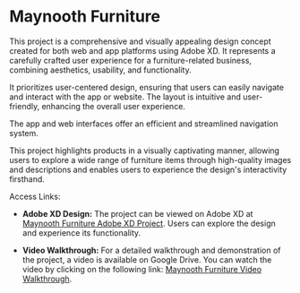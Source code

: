 # Maynooth Furniture

This project is a comprehensive and visually appealing design concept created for both web and app platforms using Adobe XD. It represents a carefully crafted user experience for a furniture-related business, combining aesthetics, usability, and functionality.

It prioritizes user-centered design, ensuring that users can easily navigate and interact with the app or website. The layout is intuitive and user-friendly, enhancing the overall user experience.

The app and web interfaces offer an efficient and streamlined navigation system. 

This project highlights products in a visually captivating manner, allowing users to explore a wide range of furniture items through high-quality images and descriptions and enables users to experience the design's interactivity firsthand.

Access Links:
- **Adobe XD Design:** The project can be viewed on Adobe XD at [Maynooth Furniture Adobe XD Project](https://xd.adobe.com/view/124a9e25-9a12-4924-8353-ca82766cabff-4719/). Users can explore the design and experience its functionality.

- **Video Walkthrough:** For a detailed walkthrough and demonstration of the project, a video is available on Google Drive. You can watch the video by clicking on the following link: [Maynooth Furniture Video Walkthrough](https://drive.google.com/drive/folders/1sk5QXkynfeBVDiFjD3lmTFi95scS12pd?usp=sharing).
